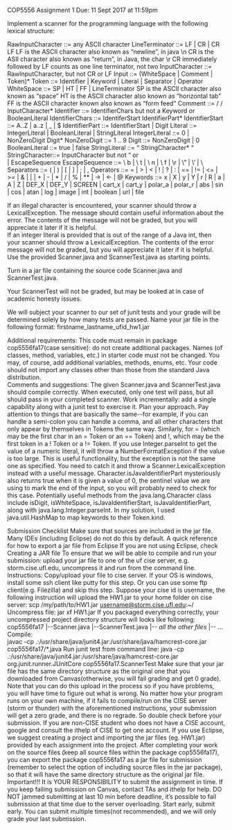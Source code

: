 COP5556 Assignment 1
Due:  11 Sept 2017 at 11:59pm

Implement a scanner for the programming language with the following lexical structure:
 
RawInputCharacter ::=  any ASCII character
LineTerminator ::=  LF |  CR  |  CR  LF
          	LF is the ASCII character also known as “newline”, in java \n
          	CR is the ASII character also known as “return”, in Java, the char \r
          	CR immediately followed by LF counts as one line terminator, not two
InputCharacter ::=  RawInputCharacter, but not CR or LF
Input ::= (WhiteSpace | Comment | Token)*
Token ::= Identifier | Keyword | Literal | Separator | Operator
WhiteSpace ::=  SP  | HT | FF | LineTerminator
          	SP is the ASCII character also known as “space”
          	HT is the ASCII character also known as “horizontal tab”
          	FF is the ASCII character known also known as “form feed”
Comment ::=  /  /   InputCharacter*
Identifier ::= IdentifierChars but not a Keyword or BooleanLiteral
IdentifierChars ::= IdentiferStart IdentifierPart*
IdentifierStart ::= A..Z | a..z | _ | $
IdentifierPart ::= IdentifierStart |  Digit
Literal ::= IntegerLiteral  |  BooleanLiteral  | StringLiteral
IntegerLiteral ::=  0 | NonZeroDigit  Digit*
NonZeroDigit ::= 1 .. 9
Digit ::= NonZeroDigit | 0
BooleanLiteral ::= true | false
StringLiteral ::= “ StringCharacter* “
StringCharacter::=  InputCharacter but not “ or \
         	|   EscapeSequence
EscapeSequence ::=
          	\ b  |  \ t  |   \ n   |   \ f	| \r  | \” |  \’   |   \ \
Separators ::=  ( | ) | [ | ] | ; | ,
Operators ::=	=  |  >  | <  |  !  |  ?  |   :   |  ==  |  !=  |   <=  | >= |
                         &  |   |  |  +  |  -  |  * |  /  |  %  |  **  | ->  | <-  | @
Keywords ::= x   |	X    |   y  |   Y  |  r  |  R  |  a  |  A  |  Z  |  DEF_X  |  DEF_Y  |  SCREEN  | 
              cart_x  |   cart_y  |  polar_a  |  polar_r  |  abs  |  sin | cos | atan | log | image | int | 
  boolean  | url  |  file







If an illegal character is encountered, your scanner should throw a LexicalException. The message should contain useful information about the error.  The contents of the message will not be graded, but you will appreciate it later if it is  helpful.  
If an integer literal is provided that is out of the range of a Java int, then your scanner should throw a LexicalException. The contents of the error message will not be graded, but you will appreciate it later if it is helpful.  
Use the provided Scanner.java and ScannerTest.java as starting points.   

Turn in a jar file containing the source code Scanner.java and ScannerTest.java.

Your ScannerTest will not be graded, but may be looked at in case of academic honesty issues.

We will subject your scanner to our set of junit tests and your grade will be determined solely by how many tests are passed. Name your jar file in the following format: firstname_lastname_ufid_hw1.jar 

Additional requirements:
This code must remain in package cop5556fa17(case sensitive):  do not create additional packages.
Names (of classes, method, variables, etc.) in starter code must not be changed.  You may, of course, add additional variables, methods, enums, etc.
Your code should not import any classes other than those from the standard Java distribution.  
Comments and suggestions:
The given Scanner.java and ScannerTest.java should compile correctly.  When executed, only one test will pass, but all should pass in your completed scanner.
Work incrementally:  add a single capability along with a junit test to exercise it.
Plan your approach.  Pay attention to things that are basically the same--for example, if you can handle a semi-colon  you can handle a comma, and all other characters that only appear by themselves in Tokens  the same way.  Similarly, for = (which may be the first char in an = Token or an == Token) and !, which may be the first token in a ! Token or a != Token.
If you use Integer.parseInt to get the value of a numeric literal, it will throw a NumberFormatException if the value is too large.  This is useful functionality, but the exception is not the same one as specified.  You need to catch it and throw a Scanner.LexicalException instead with a useful message.
Character.isJavaIdentifierPart mysteriously also returns true when it is given a value of 0, the sentinel value we are using to mark the end of the input, so you will probably need to check for this case.
Potentially useful methods from the java.lang.Character class  include isDigit, isWhiteSpace, isJavaIdentifierStart, isJavaIdentifierPart, along with java.lang.Integer.parseInt.  In my solution, I used java.util.HashMap to map keywords to their Token.kind.

Submission Checklist
Make sure that sources are included in the jar file.  Many IDEs (including Eclipse) do not do this by default. 
A quick reference for how to export a jar file from Eclipse
If you are not using Eclipse, check Creating a JAR file
To ensure that we will be able to compile and run your submission:  upload your jar file to one of the uf cise server, e.g. storm.cise.ufl.edu, uncompress it and run from the command line.  Instructions: 
Copy/upload your file to cise server. If your OS is windows, install some ssh client like putty for this step. Or you can use some ftp client(e.g. Filezilla) and skip this step. Suppose your cise id is username, the following instruction will upload the HW1.jar to your home folder on cise server:
scp /my/path/to/HW1.jar username@storm.cise.ufl.edu:~/
Uncompress file: 
jar xf HW1.jar
If you packaged everything correctly, your uncompressed project directory structure will looks like following:
cop5556fa17
	|--Scanner.java
	|--ScannerTest.java
	|-- *all the other files*
	|-- ...
Compile:  
javac -cp .:/usr/share/java/junit4.jar:/usr/share/java/hamcrest-core.jar cop5556fa17/*.java
Run junit test from command line: 
java -cp .:/usr/share/java/junit4.jar:/usr/share/java/hamcrest-core.jar org.junit.runner.JUnitCore cop5556fa17.ScannerTest
 Make sure that your jar file has the same directory structure as the original one that you downloaded from Canvas(otherwise, you will fail grading and get 0 grade). 
Note that you can do this upload in the process so if you have problems, you will have time to figure out what is wrong.
No matter how your program runs on your own machine, if it fails to compile/run on the CISE server (storm or thunder) with the aforementioned instructions, your submission will get a zero grade, and there is no regrade. So double check before your submission.
If you are non-CISE student who does not have a CISE account, google and consult the ithelp of CISE to get one account.
If you use Eclipse, we suggest creating a project and importing the jar files (eg. HW1.jar) provided by each assignment into the project. After completing your work on the source files (keep all source files within the package cop5556fa17), you can export the package cop5556fa17 as a jar file for submission (remember to select the option of including source files in the jar package), so that it will have the same directory structure as the original jar file.
Important!!! It is YOUR RESPONSIBILITY to submit the assignment in time. If you keep failing submission on Canvas, contact TAs and ithelp for help. DO NOT jammed submitting at last 10 min before deadline, it’s possible to fail submission at that time due to the server overloading. Start early, submit early. You can submit multiple times(not recommended), and we will only grade your last submission.
